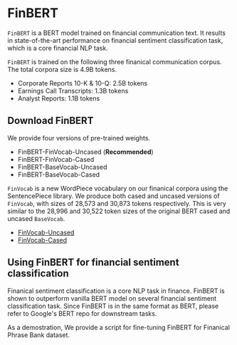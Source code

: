 # FinBERT

`FinBERT` is a BERT model trained on financial communication text. It results in state-of-the-art performance on financial sentiment classification task, which is a core financial NLP task.

`FinBERT` is trained on the following three finanical communication corpus. The total corpora size is 4.9B tokens.

* Corporate Reports 10-K & 10-Q: 2.5B tokens
* Earnings Call Transcripts: 1.3B tokens
* Analyst Reports: 1.1B tokens

## Download FinBERT

We provide four versions of pre-trained weights. 
- FinBERT-FinVocab-Uncased (**Recommended**)
- FinBERT-FinVocab-Cased
- FinBERT-BaseVocab-Uncased
- FinBERT-BaseVocab-Cased

`FinVocab` is a new WordPiece vocabulary on our finanical corpora using the SentencePiece library. We produce both cased and uncased versions of `FinVocab`, with sizes of 28,573 and 30,873 tokens respectively. This is very similar to the 28,996 and 30,522 token sizes of the original BERT cased and uncased `BaseVocab`. 
- [FinVocab-Uncased](https://gohkust-my.sharepoint.com/:t:/g/personal/imyiyang_ust_hk/EchaAUzzYKhAidVhkqGp790BuA8UC5E9rTRhTmAnlGzZug?e=eniqml)
- [FinVocab-Cased](https://gohkust-my.sharepoint.com/:t:/g/personal/imyiyang_ust_hk/EX3C-KM9bTxOjdttsPslLZUBw_mh9Jdh8PB0WTv6b2tEIA?e=DYBVJY)

## Using FinBERT for financial sentiment classification

Finanical sentiment classification is a core NLP task in finance. FinBERT is shown to outperform vanilla BERT model on several financial sentiment classification task. Since FinBERT is in the same format as BERT, please refer to Google's BERT repo for downstream tasks. 

As a demostration, We provide a script for fine-tuning FinBERT for Finanical Phrase Bank dataset.
